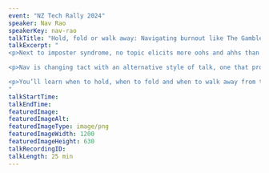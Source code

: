 ```yaml
---
event: "NZ Tech Rally 2024"
speaker: Nav Rao
speakerKey: nav-rao
talkTitle: "Hold, fold or walk away: Navigating burnout like The Gambler"
talkExcerpt: "  
<p>Next to imposter syndrome, no topic elicits more oohs and ahhs than burnout. However, much of the advice on navigating burnout is generalised to the point of being vacuous.</p>

<p>Nav is changing tact with an alternative style of talk, one that proclaims advice in the style of the Kenny Rogers classic, The Gambler.</p>

<p>You’ll learn when to hold, when to fold and when to walk away from the moments that can burn you.</p>
"
talkStartTime:
talkEndTime:
featuredImage:
featuredImageAlt:
featuredImageType: image/png
featuredImageWidth: 1200
featuredImageHeight: 630
talkRecordingID:
talkLength: 25 min
---
```

